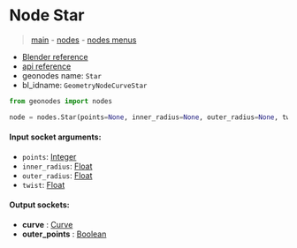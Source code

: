 # Node Star

> [main](../structure.md) - [nodes](nodes.md) - [nodes menus](nodes_menus.md)

- [Blender reference](https://docs.blender.org/manual/en/latest/modeling/geometry_nodes/curve_primitives/star.html)
- [api reference](https://docs.blender.org/api/current/bpy.types.GeometryNodeCurveStar.html)
- geonodes name: `Star`
- bl_idname: `GeometryNodeCurveStar`

```python
from geonodes import nodes

node = nodes.Star(points=None, inner_radius=None, outer_radius=None, twist=None)
```

#### Input socket arguments:

- `points`: [Integer](Integer.md)
- `inner_radius`: [Float](Float.md)
- `outer_radius`: [Float](Float.md)
- `twist`: [Float](Float.md)

#### Output sockets:

- **curve** : [Curve](Curve.md)
- **outer_points** : [Boolean](Boolean.md)

